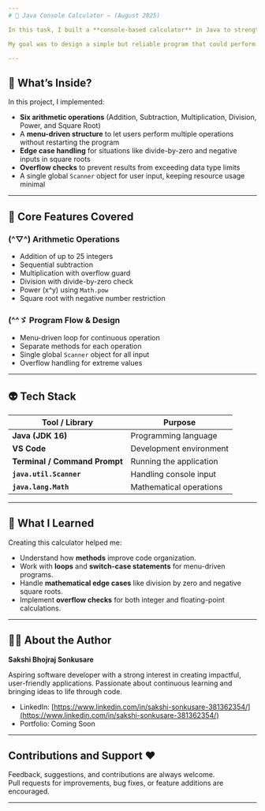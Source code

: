 ```yaml
---
# 🐧 Java Console Calculator – (August 2025)

In this task, I built a **console-based calculator** in Java to strengthen my understanding of **Java syntax**, **method-based programming**, and **logical flow**.  

My goal was to design a simple but reliable program that could perform **multiple arithmetic operations** while using **modular methods** for clean code organization. I wanted the calculator to feel interactive through a looping menu and handle mathematical edge cases like division by zero, negative square roots, and overflow scenarios.

---
```


## 🦕 What’s Inside?

In this project, I implemented:
- **Six arithmetic operations** (Addition, Subtraction, Multiplication, Division, Power, and Square Root)  
- A **menu-driven structure** to let users perform multiple operations without restarting the program  
- **Edge case handling** for situations like divide-by-zero and negative inputs in square roots  
- **Overflow checks** to prevent results from exceeding data type limits  
- A single global `Scanner` object for user input, keeping resource usage minimal

---

## 🪼 Core Features Covered

### (^▽^) Arithmetic Operations
- Addition of up to 25 integers  
- Sequential subtraction  
- Multiplication with overflow guard  
- Division with divide-by-zero check  
- Power (x^y) using `Math.pow`  
- Square root with negative number restriction  

### (^^ゞ Program Flow & Design
- Menu-driven loop for continuous operation  
- Separate methods for each operation  
- Single global `Scanner` object for all input  
- Overflow handling for extreme values  

---

## 👽 Tech Stack

| Tool / Library      | Purpose |
|---------------------|---------|
| **Java (JDK 16)**   | Programming language |
| **VS Code** | Development environment |
| **Terminal / Command Prompt** | Running the application |
| **`java.util.Scanner`** | Handling console input |
| **`java.lang.Math`** | Mathematical operations |

---

## 🐲 What I Learned

Creating this calculator helped me:
- Understand how **methods** improve code organization.  
- Work with **loops** and **switch-case statements** for menu-driven programs.  
- Handle **mathematical edge cases** like division by zero and negative square roots.  
- Implement **overflow checks** for both integer and floating-point calculations.  

---

## 🥤🍀 About the Author

**Sakshi Bhojraj Sonkusare**  

Aspiring software developer with a strong interest in creating impactful, user-friendly applications. Passionate about continuous learning and bringing ideas to life through code.

- LinkedIn: [https://www.linkedin.com/in/sakshi-sonkusare-381362354/](https://www.linkedin.com/in/sakshi-sonkusare-381362354/)  
- Portfolio: Coming Soon  

---

## Contributions and Support ❤️

Feedback, suggestions, and contributions are always welcome.   
Pull requests for improvements, bug fixes, or feature additions are encouraged.

---


